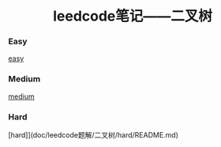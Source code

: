 <h1 align="center">leedcode笔记——二叉树</h1>

<p id="easy"></p>

### Easy

[easy](doc/leedcode题解/二叉树/easy/README.md)


<p id="medium"></p>


###  Medium 

[medium](doc/leedcode题解/二叉树/medium/README.md)


<p id="hard"></p>

### Hard

[hard]](doc/leedcode题解/二叉树/hard/README.md)




